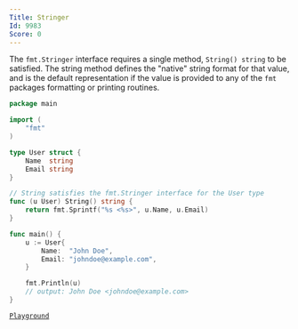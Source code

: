 ```yaml
---
Title: Stringer
Id: 9983
Score: 0
---
```

The `fmt.Stringer` interface requires a single method, `String() string` to be satisfied. The string method defines the "native" string format for that value, and is the default representation if the value is provided to any of the `fmt` packages formatting or printing routines.

```go
package main

import (
    "fmt"
)

type User struct {
    Name  string
    Email string
}

// String satisfies the fmt.Stringer interface for the User type
func (u User) String() string {
    return fmt.Sprintf("%s <%s>", u.Name, u.Email)
}

func main() {
    u := User{
        Name:  "John Doe",
        Email: "johndoe@example.com",
    }

    fmt.Println(u)
    // output: John Doe <johndoe@example.com>
}
```

[`Playground`](https://play.golang.org/p/Cew5S4nl94)

